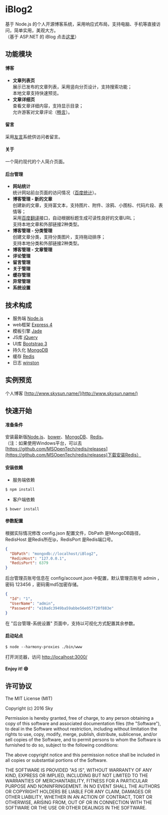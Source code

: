 # iBlog2
基于 Node.js 的个人开源博客系统，采用响应式布局，支持电脑、手机等直接访问，简单实用，美观大方。  
（基于 ASP.NET 的 iBlog 点击[这里](https://github.com/eshengsky/iBlog/)）

## 功能模块
#### 博客
* **文章列表页**  
展示已发布的文章列表，采用竖向分页设计，支持搜索功能；  
本地文章支持快速预览。
* **文章详细页**  
查看文章详细内容，支持显示目录；  
允许游客对文章评论（[畅言](http://changyan.kuaizhan.com/)）。

#### 留言
采用[友言](http://www.uyan.cc/)系统供访问者留言。
#### 关于
一个简约现代的个人简介页面。
#### 后台管理
* **网站统计**  
统计网站前台页面的访问情况（[百度统计](http://tongji.baidu.com/)）。
* **博客管理 - 新的文章**  
创建新的文章，支持富文本，支持图片、附件、涂鸦、小图标、代码片段、表情等；  
采用[百度翻译](http://api.fanyi.baidu.com)接口，自动根据标题生成可读性良好的文章URL；  
支持本地文章和外部链接2种类型。
* **博客管理 - 分类管理**  
创建文章分类，支持分类图片，支持拖动排序；  
支持本地分类和外部链接2种类型。
* **博客管理 - 文章管理**  
* **评论管理**  
* **留言管理**  
* **关于管理**  
* **缓存管理**  
* **异常管理**  
* **系统设置**  

## 技术构成
* 服务端 [Node.js](https://nodejs.org/)
* web框架 [Express 4](http://expressjs.com/)
* 模板引擎 [Jade](http://jade-lang.com/)
* JS库 [jQuery](http://jquery.com/)
* UI库 [Bootstrap 3](http://getbootstrap.com/)
* 持久化 [MongoDB](https://www.mongodb.org/)
* 缓存 [Redis](http://redis.io/)
* 日志 [winston](https://github.com/winstonjs/winston/)

## 实例预览
个人博客 [http://www.skysun.name/](http://www.skysun.name/)

## 快速开始
#### 准备条件
安装最新版[Node.js](https://nodejs.org/en/download/)、[bower](http://bower.io/)、[MongoDB](https://www.mongodb.org/downloads/)、[Redis](http://redis.io/download/)。  
（注：如果使用Windows平台，可以去[https://github.com/MSOpenTech/redis/releases](https://github.com/MSOpenTech/redis/releases)下载安装Redis）
#### 安装依赖
* 服务端依赖  
```Shell
$ npm install
```
* 客户端依赖  
```Shell
$ bower install
```

#### 参数配置
根据实际情况修改 config.json 配置文件，DbPath 是MongoDB路径，RedisHost 是Redis所在ip，RedisPort 是Redis端口号。  
```JSON
{
  "DbPath": "mongodb://localhost/iBlog2",
  "RedisHost": "127.0.0.1",
  "RedisPort": 6379
}
```
后台管理员账号信息在 config/account.json 中配置，默认管理员账号 admin ，密码 123456 ，密码需md5加密存储。
```JSON
{
  "Id": "1",
  "UserName": "admin",
  "Password": "e10adc3949ba59abbe56e057f20f883e"
}
```
在 "后台管理-系统设置" 页面中，支持以可视化方式配置其余参数。
#### 启动站点  
```Shell
$ node --harmony-proxies ./bin/www 
```
打开浏览器，访问 [http://localhost:3000/](http://localhost:3000)
#### Enjoy it! :smile:
 

## 许可协议
The MIT License (MIT)

Copyright (c) 2016 Sky

Permission is hereby granted, free of charge, to any person obtaining a copy
of this software and associated documentation files (the "Software"), to deal
in the Software without restriction, including without limitation the rights
to use, copy, modify, merge, publish, distribute, sublicense, and/or sell
copies of the Software, and to permit persons to whom the Software is
furnished to do so, subject to the following conditions:

The above copyright notice and this permission notice shall be included in all
copies or substantial portions of the Software.

THE SOFTWARE IS PROVIDED "AS IS", WITHOUT WARRANTY OF ANY KIND, EXPRESS OR
IMPLIED, INCLUDING BUT NOT LIMITED TO THE WARRANTIES OF MERCHANTABILITY,
FITNESS FOR A PARTICULAR PURPOSE AND NONINFRINGEMENT. IN NO EVENT SHALL THE
AUTHORS OR COPYRIGHT HOLDERS BE LIABLE FOR ANY CLAIM, DAMAGES OR OTHER
LIABILITY, WHETHER IN AN ACTION OF CONTRACT, TORT OR OTHERWISE, ARISING FROM,
OUT OF OR IN CONNECTION WITH THE SOFTWARE OR THE USE OR OTHER DEALINGS IN THE
SOFTWARE.

